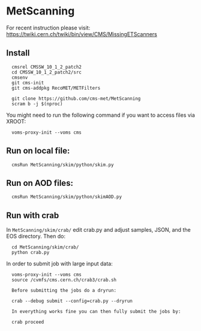 # MetScanning
For recent instruction please visit: https://twiki.cern.ch/twiki/bin/view/CMS/MissingETScanners
## Install
```
  cmsrel CMSSW_10_1_2_patch2
  cd CMSSW_10_1_2_patch2/src
  cmsenv
  git cms-init
  git cms-addpkg RecoMET/METFilters 
  
  git clone https://github.com/cms-met/MetScanning
  scram b -j $(nproc)
  ```
  You might need to run the following command if you want to access files via XROOT:
```
  voms-proxy-init --voms cms
```
## Run on local file:
```
  cmsRun MetScanning/skim/python/skim.py
```
## Run on AOD files:
```
  cmsRun MetScanning/skim/python/skimAOD.py
```
## Run with crab
In ``MetScanning/skim/crab/`` edit crab.py and adjust samples, JSON, and the EOS directory. 
Then do:
```
  cd MetScanning/skim/crab/
  python crab.py
```
In order to submit job with large input data:
```
  voms-proxy-init --voms cms
  source /cvmfs/cms.cern.ch/crab3/crab.sh
  
  Before submitting the jobs do a dryrun:

  crab --debug submit --config=crab.py --dryrun   

  In everything works fine you can then fully submit the jobs by:

  crab proceed
```
